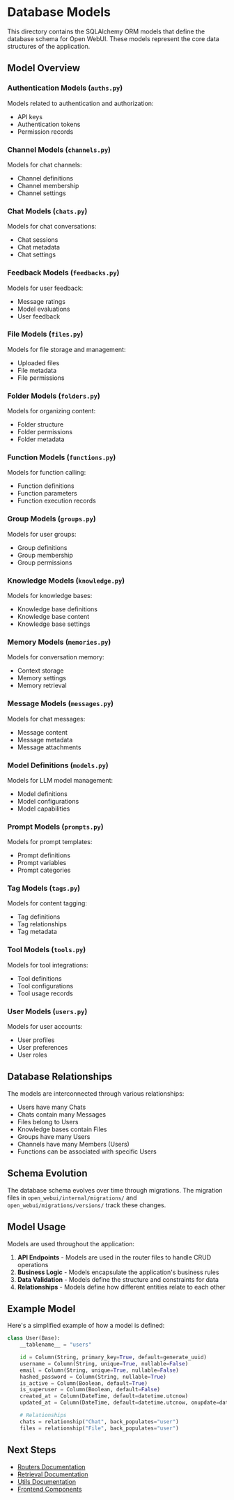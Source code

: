 # Database Models

This directory contains the SQLAlchemy ORM models that define the database schema for Open WebUI. These models represent the core data structures of the application.

## Model Overview

### Authentication Models (`auths.py`)

Models related to authentication and authorization:

- API keys
- Authentication tokens
- Permission records

### Channel Models (`channels.py`)

Models for chat channels:

- Channel definitions
- Channel membership
- Channel settings

### Chat Models (`chats.py`)

Models for chat conversations:

- Chat sessions
- Chat metadata
- Chat settings

### Feedback Models (`feedbacks.py`)

Models for user feedback:

- Message ratings
- Model evaluations
- User feedback

### File Models (`files.py`)

Models for file storage and management:

- Uploaded files
- File metadata
- File permissions

### Folder Models (`folders.py`)

Models for organizing content:

- Folder structure
- Folder permissions
- Folder metadata

### Function Models (`functions.py`)

Models for function calling:

- Function definitions
- Function parameters
- Function execution records

### Group Models (`groups.py`)

Models for user groups:

- Group definitions
- Group membership
- Group permissions

### Knowledge Models (`knowledge.py`)

Models for knowledge bases:

- Knowledge base definitions
- Knowledge base content
- Knowledge base settings

### Memory Models (`memories.py`)

Models for conversation memory:

- Context storage
- Memory settings
- Memory retrieval

### Message Models (`messages.py`)

Models for chat messages:

- Message content
- Message metadata
- Message attachments

### Model Definitions (`models.py`)

Models for LLM model management:

- Model definitions
- Model configurations
- Model capabilities

### Prompt Models (`prompts.py`)

Models for prompt templates:

- Prompt definitions
- Prompt variables
- Prompt categories

### Tag Models (`tags.py`)

Models for content tagging:

- Tag definitions
- Tag relationships
- Tag metadata

### Tool Models (`tools.py`)

Models for tool integrations:

- Tool definitions
- Tool configurations
- Tool usage records

### User Models (`users.py`)

Models for user accounts:

- User profiles
- User preferences
- User roles

## Database Relationships

The models are interconnected through various relationships:

- Users have many Chats
- Chats contain many Messages
- Files belong to Users
- Knowledge bases contain Files
- Groups have many Users
- Channels have many Members (Users)
- Functions can be associated with specific Users

## Schema Evolution

The database schema evolves over time through migrations. The migration files in `open_webui/internal/migrations/` and `open_webui/migrations/versions/` track these changes.

## Model Usage

Models are used throughout the application:

1. **API Endpoints** - Models are used in the router files to handle CRUD operations
2. **Business Logic** - Models encapsulate the application's business rules
3. **Data Validation** - Models define the structure and constraints for data
4. **Relationships** - Models define how different entities relate to each other

## Example Model

Here's a simplified example of how a model is defined:

```python
class User(Base):
    __tablename__ = "users"

    id = Column(String, primary_key=True, default=generate_uuid)
    username = Column(String, unique=True, nullable=False)
    email = Column(String, unique=True, nullable=False)
    hashed_password = Column(String, nullable=True)
    is_active = Column(Boolean, default=True)
    is_superuser = Column(Boolean, default=False)
    created_at = Column(DateTime, default=datetime.utcnow)
    updated_at = Column(DateTime, default=datetime.utcnow, onupdate=datetime.utcnow)

    # Relationships
    chats = relationship("Chat", back_populates="user")
    files = relationship("File", back_populates="user")
```

## Next Steps

- [Routers Documentation](../routers/README.md)
- [Retrieval Documentation](../retrieval/README.md)
- [Utils Documentation](../utils/README.md)
- [Frontend Components](../../../src/lib/components/README.md)